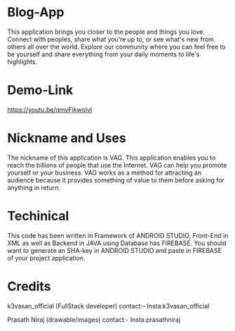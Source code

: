 # Blog-App
  This application brings you closer to the people and things you love. 
  Connect with peoples, share what you’re up to, or see what's new from others all over the world. 
  Explore our community where you can feel free to be yourself and share everything from your daily moments to life's highlights.
  
# Demo-Link
  https://youtu.be/qmvFjkwolvI

# Nickname and Uses
  The nickname of this application is VAG. 
  This application enables you to reach the billions of people that use the Internet.
  VAG can help you promote yourself or your business. 
  VAG works as a method for attracting an audience because it provides something of value to them before asking for anything in return.

# Techinical
  This code has been written in Framework of ANDROID STUDIO, Front-End in XML as well as Backend in JAVA using Database has FIREBASE.
  You should want to generate an SHA-key in ANDROID STUDIO and paste in FIREBASE of your project application.
 
# Credits
  k3vasan_official (FullStack developer)
  contact:-
  Insta:k3vasan_official

  Prasath Niraj (drawable/images)
  contact:-
  Insta:prasathniraj
 
